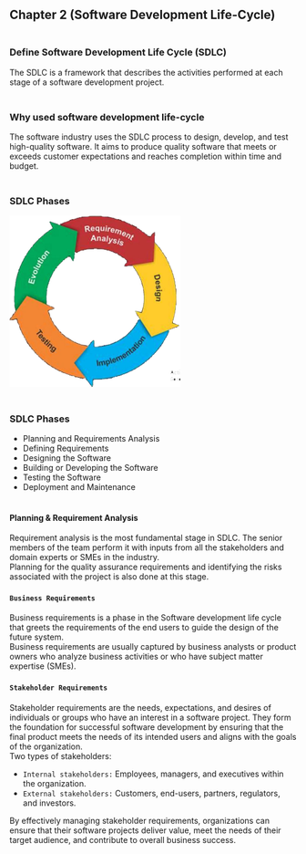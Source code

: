 ## Chapter 2 (Software Development Life-Cycle)

### **<br/>Define Software Development Life Cycle (SDLC)**
The SDLC is a framework that describes the activities performed at each stage of a software development project.<br/>

### **<br/>Why used software development life-cycle**
The software industry uses the SDLC process to design, develop, and test high-quality software. It aims to produce quality software that meets or exceeds customer expectations and reaches completion within time and budget.<br/>

### **<br/>SDLC Phases**
<img src ="./Picture1.png" width = "300"/><br/>

### **<br/>SDLC Phases**
  - Planning and Requirements Analysis
  - Defining Requirements
  - Designing the Software
  - Building or Developing the Software
  - Testing the Software
  - Deployment and Maintenance


#### <br/>Planning & Requirement Analysis<br/>
Requirement analysis is the most fundamental stage in SDLC. The senior members of the team perform it with inputs from all the stakeholders and domain experts or SMEs in the industry.<br/> 
Planning for the quality assurance requirements and identifying the risks associated with the project is also done at this stage.<br/>

#### `Business Requirements`
Business requirements is a phase in the Software development life cycle that greets the requirements of the end users to guide the design of the future system.<br/>
Business requirements are usually captured by business analysts or product owners who analyze business activities or who have subject matter expertise (SMEs).<br/>

#### `Stakeholder Requirements`
Stakeholder requirements are the needs, expectations, and desires of individuals or groups who have an interest in a software project. They form the foundation for successful software development by ensuring that the final product meets the needs of its intended users and aligns with the goals of the organization.<br/>
Two types of stakeholders:<br/>
- `Internal stakeholders:` Employees, managers, and executives within the organization.
- `External stakeholders:` Customers, end-users, partners, regulators, and investors.

By effectively managing stakeholder requirements, organizations can ensure that their software projects deliver value, meet the needs of their target audience, and contribute to overall business success.<br/>


